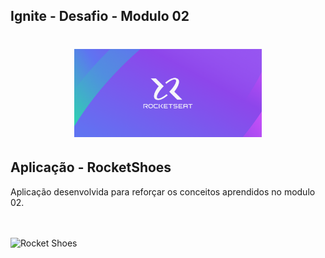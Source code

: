 ## Ignite - Desafio - Modulo 02

<h1 align="center">      
  <img alt="Happy" title="Happy" src="https://raw.githubusercontent.com/Rocketseat/rocketseat-vscode-reactjs-snippets/master/images/rocketseat_logo.png" width="300px" />  
</h1>                
               

## Aplicação - RocketShoes

Aplicação desenvolvida para reforçar os conceitos aprendidos no modulo 02. 
<br>   
<br>     
        
<div>
  <img src="https://ik.imagekit.io/hld13bjzb1/Peek_2021-06-06_22-27_2q6Wc6FvJ.gif" alt="Rocket Shoes" heigth="450">
</div>
<br/>
    
                  
   
 
 
  
